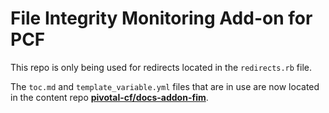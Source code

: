 #  File Integrity Monitoring Add-on for PCF

This repo is only being used for redirects located in the `redirects.rb` file.

The `toc.md` and `template_variable.yml` files that are in use are now located in the content repo [**pivotal-cf/docs-addon-fim**](https://github.com/pivotal-cf/docs-addon-fim).
